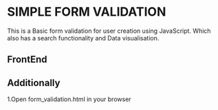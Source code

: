 # SIMPLE FORM VALIDATION

This is a Basic form validation for user creation using JavaScript.
Which also has a search functionality and Data visualisation.

## FrontEnd


## Additionally

1.Open form_validation.html in your browser